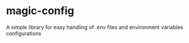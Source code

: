 # magic-config
A simple library for easy handling of .env files and environment variables configurations
